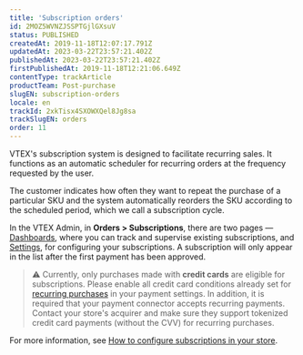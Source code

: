```yaml
---
title: 'Subscription orders'
id: 2MOZ5WVNZJSSPTGjlGXsuV
status: PUBLISHED
createdAt: 2019-11-18T12:07:17.791Z
updatedAt: 2023-03-22T23:57:21.402Z
publishedAt: 2023-03-22T23:57:21.402Z
firstPublishedAt: 2019-11-18T12:21:06.649Z
contentType: trackArticle
productTeam: Post-purchase
slugEN: subscription-orders
locale: en
trackId: 2xkTisx4SXOWXQel8Jg8sa
trackSlugEN: orders
order: 11
---
```


VTEX's subscription system is designed to facilitate recurring sales. It functions as an automatic scheduler for recurring orders at the frequency requested by the user.

The customer indicates how often they want to repeat the purchase of a particular SKU and the system automatically reorders the SKU according to the scheduled period, which we call a subscription cycle.

In the VTEX Admin, in **Orders > Subscriptions**, there are two pages —  [Dashboards](/en/tutorial/como-gerenciar-assinaturas--6Jk50FPbv6iuz1OsFypv8x), where you can track and supervise existing subscriptions, and [Settings](/en/tutorial/como-gerenciar-assinaturas--6Jk50FPbv6iuz1OsFypv8x#settings), for configuring your subscriptions. A subscription will only appear in the list after the first payment has been approved.

> ⚠️ Currently, only purchases made with **credit cards** are eligible for subscriptions. Please enable all credit card conditions already set for [recurring purchases](/en/tutorial/configurar-recorrencia-em-condicoes-de-pagamento--6EGuoAytLqU2CqUuaI2GUW) in your payment settings. In addition, it is required that your payment connector accepts recurring payments. Contact your store's acquirer and make sure they support tokenized credit card payments (without the CVV) for recurring purchases.

For more information, see [How to configure subscriptions in your store](/en/tutorial/how-to-configure-subscriptions--1FA9dfE7vJqxBna9Nft5Sj).
